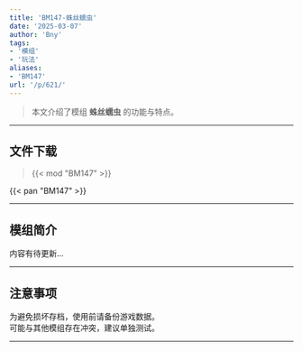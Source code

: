 ```yaml
---
title: 'BM147-蛛丝蠕虫'
date: '2025-03-07'
author: 'Bny'
tags:
- '模组'
- '玩法'
aliases:
- 'BM147'
url: '/p/621/'
---
```


> 本文介绍了模组 **蛛丝蠕虫** 的功能与特点。

---

## 文件下载  

> {{< mod "BM147" >}}  

{{< pan "BM147" >}}  

---

## 模组简介

>  
内容有待更新...  

---

## 注意事项

>  
为避免损坏存档，使用前请备份游戏数据。  
可能与其他模组存在冲突，建议单独测试。  

---

